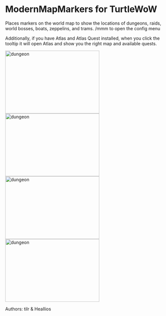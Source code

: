 # ModernMapMarkers for TurtleWoW
Places markers on the world map to show the locations of dungeons, raids, world bosses, boats, zeppelins, and trams.
/mmm to open the config menu

Additionally, if you have Atlas and Atlas Quest installed, when you click the tooltip it will open Atlas and show you the right map and available quests.

<img src="https://github.com/user-attachments/assets/a0fa2e63-e0b5-485c-9e68-9057e68a4118" alt="dungeon" width="300" height="200"> <img src="https://github.com/user-attachments/assets/3d408b8b-d4f7-449c-a33f-cad9a3d41f4b" alt="dungeon" width="300" height="200"> <img src="https://github.com/user-attachments/assets/31e4bf5a-6c02-467e-bb51-5a4fb6a1b524b" alt="dungeon" width="300" height="200"> <img src="https://github.com/user-attachments/assets/a6ec770b-682e-4d06-b287-c15a8fcc3e13" alt="dungeon" width="300" height="200">

Authors: tilr & Heallios
